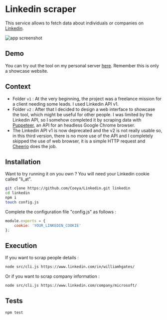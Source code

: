 # Linkedin scraper

This service allows to fetch data about individuals or companies on [Linkedin](https://www.linkedin.com).

![app screenshot](https://cooya.fr/images/screenshots/linkedin-company.png)

## Demo
You can try out the tool on my personal server [here](https://linkedin.cooya.fr). Remember this is only a showcase website.

## Context
- Folder `v1` : At the very beginning, the project was a freelance mission for a client needing some leads. I used Linkedin API v1.
- Folder `v2` : After that I decided to design a web interface to showcase the tool, which might be useful for other people. I was limited by the Linkedin API, so I somehow completed it by scraping data with [Puppeteer](https://github.com/puppeteer/puppeteer), an API for an headless Google Chrome browser.
- The Linkedin API v1 is now deprecated and the v2 is not really usable so, in this third version, there is no more use of the API and I completely skipped the use of web browser, it is a simple HTTP request and [Cheerio](https://github.com/cheeriojs/cheerio) does the job.

## Installation
Want to try running it on you own ? You will need your Linkedin cookie called "li_at".
```bash
git clone https://github.com/Cooya/Linkedin.git linkedin
cd linkedin
npm i
touch config.js
```

Complete the configuration file "config.js" as follows :
```js
module.exports = {
	cookie: 'YOUR_LINKEDIN_COOKIE'
};
```

## Execution
If you want to scrap people details :
```bash
node src/cli.js https://www.linkedin.com/in/williamhgates/
```
Or if you want to scrap company information :
```bash
node src/cli.js https://www.linkedin.com/company/microsoft/
```

## Tests
```bash
npm test
```
